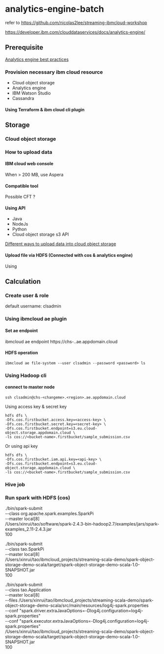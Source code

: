 # analytics-engine-batch
refer to https://github.com/nicolas2lee/streaming-ibmcloud-workshop

https://developer.ibm.com/clouddataservices/docs/analytics-engine/
## Prerequisite
[Analytics engine best practices](https://cloud.ibm.com/docs/AnalyticsEngine?topic=AnalyticsEngine-best-practices&locale=ja)

### Provision necessary ibm cloud resource
* Cloud object storage
* Analytics engine
* IBM Watson Studio
* Cassandra
#### Using Terraform & ibm cloud cli plugin

## Storage
### Cloud object storage
### How to upload data
#### IBM cloud web console
When > 200 MB, use Aspera
#### Compatible tool
Possible CFT ?
#### Using API
* Java
* NodeJs
* Python
* Cloud object storage s3 API

[Different ways to upload data into cloud object storage](https://cloud.ibm.com/docs/services/cloud-object-storage?topic=cloud-object-storage-upload)
#### Upload file via HDFS (Connected with cos & analytics engine)
Using

## Calculation

### Create user & role
default username: clsadmin

### Using ibmcloud ae plugin

#### Set ae endpoint
ibmcloud ae endpoint https://chs-<changeme>.<region>.ae.appdomain.cloud

#### HDFS operation
    ibmcloud ae file-system --user clsadmin --password <password> ls
    
### Using Hadoop cli
#### connect to master node
    ssh clsadmin@chs-<changeme>.<region>.ae.appdomain.cloud
 

Using access key & secret key
    
    hdfs dfs \
    -Dfs.cos.firstbucket.access.key=<access-key> \
    -Dfs.cos.firstbucket.secret.key=<secret-key> \
    -Dfs.cos.firstbucket.endpoint=s3.eu.cloud-object.storage.appdomain.cloud \
    -ls cos://<bucket-name>.firstbucket/sample_submission.csv
    
Or using api key

    hdfs dfs \
    -Dfs.cos.firstbucket.iam.api.key=<api-key> \
    -Dfs.cos.firstbucket.endpoint=s3.eu.cloud-object.storage.appdomain.cloud \
    -ls cos://<bucket-name>.firstbucket/sample_submission.csv




### Hive job

### Run spark with HDFS (cos)

./bin/spark-submit \
  --class org.apache.spark.examples.SparkPi \
  --master local[8] \
  /Users/xinrui/tao/software/spark-2.4.3-bin-hadoop2.7/examples/jars/spark-examples_2.11-2.4.3.jar \
  100

./bin/spark-submit \
  --class tao.SparkPi \
  --master local[8] \
  /Users/xinrui/tao/ibmcloud_projects/streaming-scala-demo/spark-object-storage-demo-scala/target/spark-object-storage-demo-scala-1.0-SNAPSHOT.jar \
  100   
  
./bin/spark-submit \
  --class tao.Application \
  --master local[8] \
  --files /Users/xinrui/tao/ibmcloud_projects/streaming-scala-demo/spark-object-storage-demo-scala/src/main/resources/log4j-spark.properties \
  --conf "spark.driver.extraJavaOptions=-Dlog4j.configuration=log4j-spark.properties" \
  --conf "spark.executor.extraJavaOptions=-Dlog4j.configuration=log4j-spark.properties" \
  /Users/xinrui/tao/ibmcloud_projects/streaming-scala-demo/spark-object-storage-demo-scala/target/spark-object-storage-demo-scala-1.0-SNAPSHOT.jar \
  100   
  
